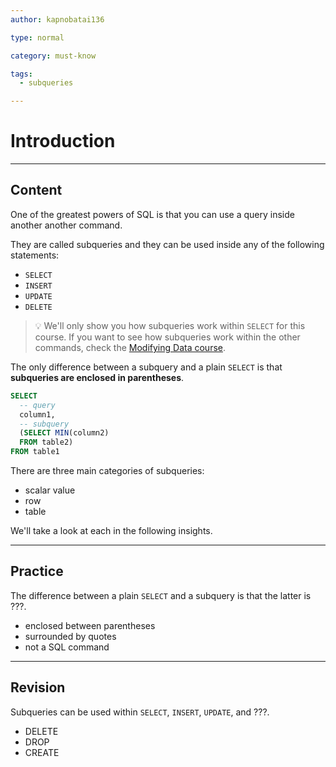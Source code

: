 ```yaml
---
author: kapnobatai136

type: normal

category: must-know

tags:
  - subqueries

---
```


# Introduction

---

## Content

One of the greatest powers of SQL is that you can use a query inside another another command.

They are called subqueries and they can be used inside any of the following statements:
- `SELECT`
- `INSERT`
- `UPDATE`
- `DELETE`

> 💡 We'll only show you how subqueries work within `SELECT` for this course. If you want to see how subqueries work within the other commands, check the [Modifying Data course](#link-to-dml).

The only difference between a subquery and a plain `SELECT` is that **subqueries are enclosed in parentheses**.

```sql
SELECT 
  -- query
  column1,
  -- subquery
  (SELECT MIN(column2)
  FROM table2) 
FROM table1
```

There are three main categories of subqueries:
- scalar value
- row
- table

We'll take a look at each in the following insights.

---

## Practice

The difference between a plain `SELECT` and a subquery is that the latter is ???.

- enclosed between parentheses
- surrounded by quotes
- not a SQL command 

---

## Revision

Subqueries can be used within `SELECT`, `INSERT`, `UPDATE`, and ???.

- DELETE
- DROP
- CREATE